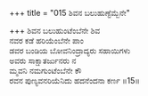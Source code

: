 +++
title = "015 ಶಿವನ ಬಲುಹುಣ್ಟೆಮ್ಬೆನೇ"

+++
ಶಿವನ ಬಲುಹುಂಟೆಂಬೆನೇ ಶಿವ    
ನವರ ಕಡೆ ಹರಿಯೆಂಬೆನೇ ಪಾಂ   
ಡವರ ಬಂಡಿಯ ಬೋವನಿಂದ್ರಾದ್ಯರು ಸಹಾಯಿಗಳು   
ಅವರು ಸಾಕ್ಷಾತರ್ಜುನರು ನ   
ಮ್ಮವನಿ ನಮಗುಂಟೆಂಬೆನೇ ಕೌ   
ರವನ ಪುಣ್ಯವನರಿಯೆನಿದು ಹದನೆಂದನಾ ಕರ್ಣ     ॥15॥
